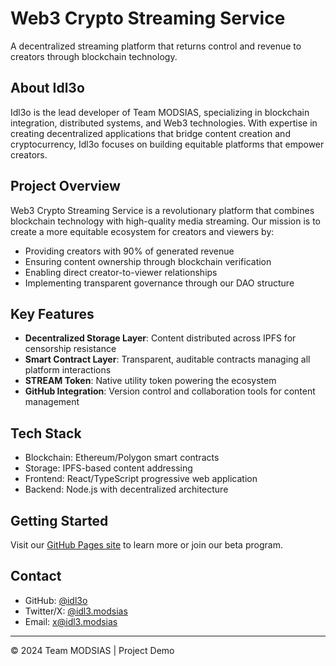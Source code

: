 # Web3 Crypto Streaming Service

A decentralized streaming platform that returns control and revenue to creators through blockchain technology.

## About Idl3o

Idl3o is the lead developer of Team MODSIAS, specializing in blockchain integration, distributed systems, and Web3 technologies. With expertise in creating decentralized applications that bridge content creation and cryptocurrency, Idl3o focuses on building equitable platforms that empower creators.

## Project Overview

Web3 Crypto Streaming Service is a revolutionary platform that combines blockchain technology with high-quality media streaming. Our mission is to create a more equitable ecosystem for creators and viewers by:

- Providing creators with 90% of generated revenue
- Ensuring content ownership through blockchain verification
- Enabling direct creator-to-viewer relationships
- Implementing transparent governance through our DAO structure

## Key Features

- **Decentralized Storage Layer**: Content distributed across IPFS for censorship resistance
- **Smart Contract Layer**: Transparent, auditable contracts managing all platform interactions
- **STREAM Token**: Native utility token powering the ecosystem
- **GitHub Integration**: Version control and collaboration tools for content management

## Tech Stack

- Blockchain: Ethereum/Polygon smart contracts
- Storage: IPFS-based content addressing
- Frontend: React/TypeScript progressive web application
- Backend: Node.js with decentralized architecture

## Getting Started

Visit our [GitHub Pages site](https://idl3o.github.io/gh-pages) to learn more or join our beta program.

## Contact

- GitHub: [@idl3o](https://github.com/idl3o)
- Twitter/X: [@idl3.modsias](https://twitter.com/idl3.modsias)
- Email: x@idl3.modsias

---

© 2024 Team MODSIAS | Project Demo
